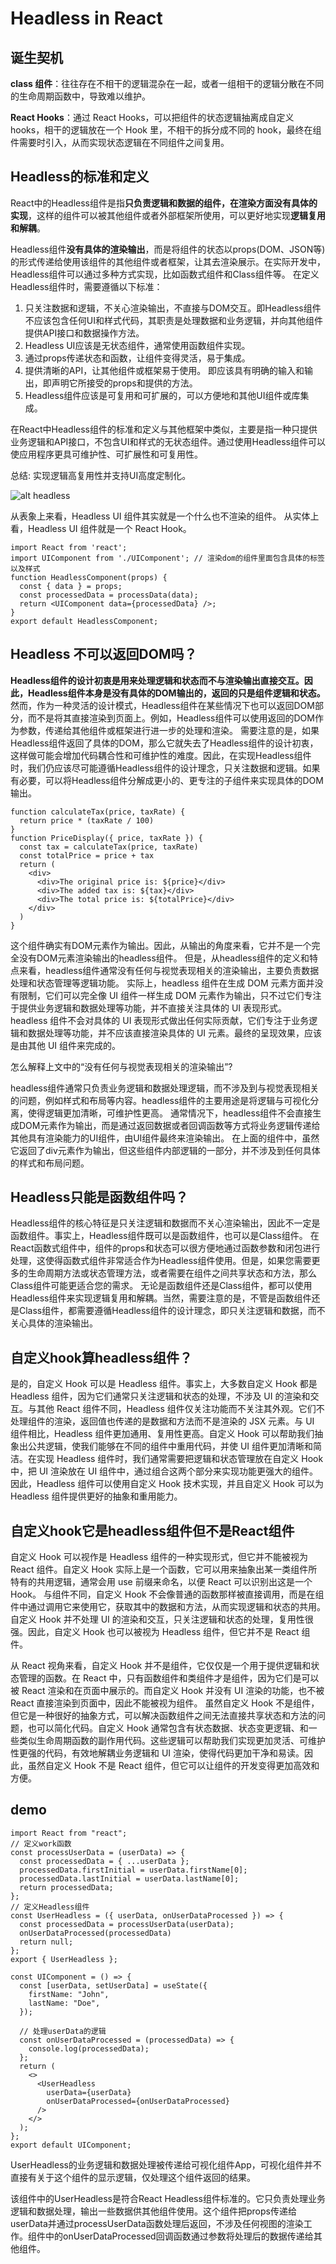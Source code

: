 # Headless in React

## 诞生契机
   **class 组件**：往往存在不相干的逻辑混杂在一起，或者一组相干的逻辑分散在不同的生命周期函数中，导致难以维护。

   **React Hooks**：通过 React Hooks，可以把组件的状态逻辑抽离成自定义 hooks，相干的逻辑放在一个 Hook 里，不相干的拆分成不同的 hook，最终在组件需要时引入，从而实现状态逻辑在不同组件之间复用。

## Headless的标准和定义
React中的Headless组件是指**只负责逻辑和数据的组件，在渲染方面没有具体的实现**，这样的组件可以被其他组件或者外部框架所使用，可以更好地实现**逻辑复用和解耦**。

Headless组件**没有具体的渲染输出**，而是将组件的状态以props(DOM、JSON等)的形式传递给使用该组件的其他组件或者框架，让其去渲染展示。在实际开发中，Headless组件可以通过多种方式实现，比如函数式组件和Class组件等。
在定义Headless组件时，需要遵循以下标准：

1. 只关注数据和逻辑，不关心渲染输出，不直接与DOM交互。即Headless组件不应该包含任何UI和样式代码，其职责是处理数据和业务逻辑，并向其他组件提供API接口和数据操作方法。
2. Headless UI应该是无状态组件，通常使用函数组件实现。
3. 通过props传递状态和函数，让组件变得灵活，易于集成。
4. 提供清晰的API，让其他组件或框架易于使用。 即应该具有明确的输入和输出，即声明它所接受的props和提供的方法。
5. Headless组件应该是可复用和可扩展的，可以方便地和其他UI组件或库集成。


在React中Headless组件的标准和定义与其他框架中类似，主要是指一种只提供业务逻辑和API接口，不包含UI和样式的无状态组件。通过使用Headless组件可以使应用程序更具可维护性、可扩展性和可复用性。

总结: 实现逻辑高复用性并支持UI高度定制化。

![alt headless](https://p3-juejin.byteimg.com/tos-cn-i-k3u1fbpfcp/9a767a14135a4e1ca22f660907d5754f~tplv-k3u1fbpfcp-zoom-in-crop-mark:4536:0:0:0.awebp)

从表象上来看，Headless UI 组件其实就是一个什么也不渲染的组件。
从实体上看，Headless UI 组件就是一个 React Hook。

```
import React from 'react';
import UIComponent from './UIComponent'; // 渲染dom的组件里面包含具体的标签以及样式
function HeadlessComponent(props) {
  const { data } = props;
  const processedData = processData(data);
  return <UIComponent data={processedData} />;
}
export default HeadlessComponent;
```


## Headless 不可以返回DOM吗？
**Headless组件的设计初衷是用来处理逻辑和状态而不与渲染输出直接交互。因此，Headless组件本身是没有具体的DOM输出的，返回的只是组件逻辑和状态。**
然而，作为一种灵活的设计模式，Headless组件在某些情况下也可以返回DOM部分，而不是将其直接渲染到页面上。例如，Headless组件可以使用返回的DOM作为参数，传递给其他组件或框架进行进一步的处理和渲染。
需要注意的是，如果Headless组件返回了具体的DOM，那么它就失去了Headless组件的设计初衷，这样做可能会增加代码耦合性和可维护性的难度。因此，在实现Headless组件时，我们仍应该尽可能遵循Headless组件的设计理念，只关注数据和逻辑。如果有必要，可以将Headless组件分解成更小的、更专注的子组件来实现具体的DOM输出。

```
function calculateTax(price, taxRate) {
  return price * (taxRate / 100)
}
function PriceDisplay({ price, taxRate }) {
  const tax = calculateTax(price, taxRate)
  const totalPrice = price + tax
  return (
    <div>
      <div>The original price is: ${price}</div>
      <div>The added tax is: ${tax}</div>
      <div>The total price is: ${totalPrice}</div>
    </div>
  )
}
```

这个组件确实有DOM元素作为输出。因此，从输出的角度来看，它并不是一个完全没有DOM元素渲染输出的headless组件。
但是，从headless组件的定义和特点来看，headless组件通常没有任何与视觉表现相关的渲染输出，主要负责数据处理和状态管理等逻辑功能。
实际上，headless 组件在生成 DOM 元素方面并没有限制，它们可以完全像 UI 组件一样生成 DOM 元素作为输出，只不过它们专注于提供业务逻辑和数据处理等功能，并不直接关注具体的 UI 表现形式。
headless 组件不会对具体的 UI 表现形式做出任何实际贡献，它们专注于业务逻辑和数据处理等功能，并不应该直接渲染具体的 UI 元素。最终的呈现效果，应该是由其他 UI 组件来完成的。

怎么解释上文中的“没有任何与视觉表现相关的渲染输出”?

headless组件通常只负责业务逻辑和数据处理逻辑，而不涉及到与视觉表现相关的问题，例如样式和布局等内容。headless组件的主要用途是将逻辑与可视化分离，使得逻辑更加清晰，可维护性更高。
通常情况下，headless组件不会直接生成DOM元素作为输出，而是通过返回数据或者回调函数等方式将业务逻辑传递给其他具有渲染能力的UI组件，由UI组件最终来渲染输出。
在上面的组件中，虽然它返回了div元素作为输出，但这些组件内部逻辑的一部分，并不涉及到任何具体的样式和布局问题。


## Headless只能是函数组件吗？
Headless组件的核心特征是只关注逻辑和数据而不关心渲染输出，因此不一定是函数组件。事实上，Headless组件既可以是函数组件，也可以是Class组件。
在React函数式组件中，组件的props和状态可以很方便地通过函数参数和闭包进行处理，这使得函数式组件非常适合作为Headless组件使用。但是，如果您需要更多的生命周期方法或状态管理方法，或者需要在组件之间共享状态和方法，那么Class组件可能更适合您的需求。
无论是函数组件还是Class组件，都可以使用Headless组件来实现逻辑复用和解耦。当然，需要注意的是，不管是函数组件还是Class组件，都需要遵循Headless组件的设计理念，即只关注逻辑和数据，而不关心具体的渲染输出。


## 自定义hook算headless组件？
是的，自定义 Hook 可以是 Headless 组件。事实上，大多数自定义 Hook 都是 Headless 组件，因为它们通常只关注逻辑和状态的处理，不涉及 UI 的渲染和交互。与其他 React 组件不同，Headless 组件仅关注功能而不关注其外观。它们不处理组件的渲染，返回值也传递的是数据和方法而不是渲染的 JSX 元素。与 UI 组件相比，Headless 组件更加通用、复用性更高。自定义 Hook 可以帮助我们抽象出公共逻辑，使我们能够在不同的组件中重用代码，并使 UI 组件更加清晰和简洁。在实现 Headless 组件时，我们通常需要把逻辑和状态管理放在自定义 Hook 中，把 UI 渲染放在 UI 组件中，通过组合这两个部分来实现功能更强大的组件。 因此，Headless 组件可以使用自定义 Hook 技术实现，并且自定义 Hook 可以为 Headless 组件提供更好的抽象和重用能力。

## 自定义hook它是headless组件但不是React组件
自定义 Hook 可以视作是 Headless 组件的一种实现形式，但它并不能被视为 React 组件。自定义 Hook 实际上是一个函数，它可以用来抽象出某一类组件所特有的共用逻辑，通常会用 use 前缀来命名，以便 React 可以识别出这是一个 Hook。 与组件不同，自定义 Hook 不会像普通的函数那样被直接调用，而是在组件中通过调用它来使用它，获取其中的数据和方法，从而实现逻辑和状态的共用。自定义 Hook 并不处理 UI 的渲染和交互，只关注逻辑和状态的处理，复用性很强。因此，自定义 Hook 也可以被视为 Headless 组件，但它并不是 React 组件。

从 React 视角来看，自定义 Hook 并不是组件，它仅仅是一个用于提供逻辑和状态管理的函数。在 React 中，只有函数组件和类组件才是组件，因为它们是可以被 React 渲染和在页面中展示的。而自定义 Hook 并没有 UI 渲染的功能，也不被 React 直接渲染到页面中，因此不能被视为组件。 虽然自定义 Hook 不是组件，但它是一种很好的抽象方式，可以解决函数组件之间无法直接共享状态和方法的问题，也可以简化代码。自定义 Hook 通常包含有状态数据、状态变更逻辑、和一些类似生命周期函数的副作用代码。这些逻辑可以帮助我们实现更加灵活、可维护性更强的代码，有效地解耦业务逻辑和 UI 渲染，使得代码更加干净和易读。因此，虽然自定义 Hook 不是 React 组件，但它可以让组件的开发变得更加高效和方便。

## demo

```
import React from "react";
// 定义work函数
const processUserData = (userData) => {
  const processedData = { ...userData };
  processedData.firstInitial = userData.firstName[0];
  processedData.lastInitial = userData.lastName[0];
  return processedData;
};
// 定义Headless组件
const UserHeadless = ({ userData, onUserDataProcessed }) => {
  const processedData = processUserData(userData);
  onUserDataProcessed(processedData)
  return null;
};
export { UserHeadless };
```

```
const UIComponent = () => {
  const [userData, setUserData] = useState({
    firstName: "John",
    lastName: "Doe",
  });
  
  // 处理userData的逻辑
  const onUserDataProcessed = (processedData) => {
    console.log(processedData);
  };
  return (
    <>
      <UserHeadless
        userData={userData}
        onUserDataProcessed={onUserDataProcessed}
      />
    </>
  );
};
export default UIComponent;
```
UserHeadless的业务逻辑和数据处理被传递给可视化组件App，可视化组件并不直接有关于这个组件的显示逻辑，仅处理这个组件返回的结果。

该组件中的UserHeadless是符合React Headless组件标准的。它只负责处理业务逻辑和数据处理，输出一些数据供其他组件使用。这个组件把props传递给userData并通过processUserData函数处理后返回，不涉及任何视图的渲染工作。组件中的onUserDataProcessed回调函数通过参数将处理后的数据传递给其他组件。

